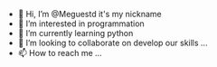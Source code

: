 - 👋 Hi, I’m @Meguestd it's my nickname
- 👀 I’m interested in programmation
- 🌱 I’m currently learning python
- 💞️ I’m looking to collaborate on develop our skills ...
- 📫 How to reach me ...

<!---
Meguestd/Meguestd is a ✨ special ✨ repository because its `README.md` (this file) appears on your GitHub profile.
You can click the Preview link to take a look at your changes.
--->
